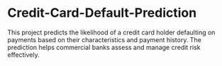 # **Credit-Card-Default-Prediction**
This project predicts the likelihood of a credit card holder defaulting on payments based on their characteristics and payment history. The prediction helps commercial banks assess and manage credit risk effectively.
